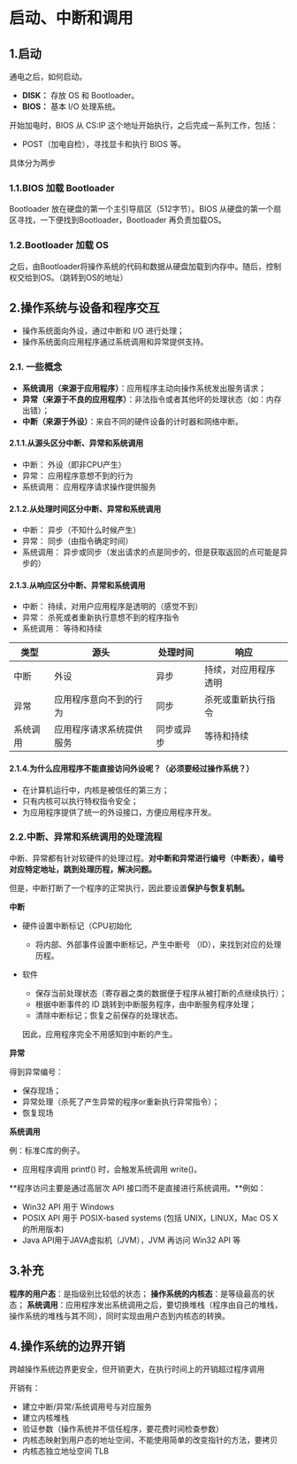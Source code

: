 # 启动、中断和调用

## 1.启动

通电之后，如何启动。

- **DISK：** 存放 OS 和 Bootloader。 
- **BIOS：** 基本 I/O 处理系统。

开始加电时，BIOS 从 CS:IP 这个地址开始执行，之后完成一系列工作，包括：

- POST（加电自检），寻找显卡和执行 BIOS 等。

具体分为两步

### 1.1.BIOS 加载 Bootloader

Bootloader 放在硬盘的第一个主引导扇区（512字节）。BIOS 从硬盘的第一个扇区寻找，一下便找到Bootloader，Bootloader 再负责加载OS。

### 1.2.Bootloader 加载 OS

之后，由Bootloader将操作系统的代码和数据从硬盘加载到内存中。随后，控制权交给到OS。（跳转到OS的地址）

## 2.操作系统与设备和程序交互

- 操作系统面向外设，通过中断和 I/O 进行处理；
- 操作系统面向应用程序通过系统调用和异常提供支持。

### 2.1. 一些概念

- **系统调用（来源于应用程序）**：应用程序主动向操作系统发出服务请求；
- **异常（来源于不良的应用程序）**：非法指令或者其他坏的处理状态（如：内存出错）；
- **中断（来源于外设）**：来自不同的硬件设备的计时器和网络中断。

#### 2.1.1.从源头区分中断、异常和系统调用

- 中断： 外设（即非CPU产生）
- 异常： 应用程序意想不到的行为
- 系统调用： 应用程序请求操作提供服务

#### 2.1.2.从处理时间区分中断、异常和系统调用

- 中断： 异步（不知什么时候产生）
- 异常： 同步（由指令确定时间）
- 系统调用： 异步或同步（发出请求的点是同步的，但是获取返回的点可能是异步的）

#### 2.1.3.从响应区分中断、异常和系统调用

- 中断： 持续，对用户应用程序是透明的（感觉不到）
- 异常： 杀死或者重新执行意想不到的程序指令
- 系统调用： 等待和持续

| 类型   | 源头           | 处理时间  | 响应         |
| ---- | ------------ | ----- | ---------- |
| 中断   | 外设           | 异步    | 持续，对应用程序透明 |
| 异常   | 应用程序意向不到的行为  | 同步    | 杀死或重新执行指令  |
| 系统调用 | 应用程序请求系统提供服务 | 同步或异步 | 等待和持续      |

#### 2.1.4.为什么应用程序不能直接访问外设呢？（必须要经过操作系统？）

- 在计算机运行中，内核是被信任的第三方；
- 只有内核可以执行特权指令安全；
- 为应用程序提供了统一的外设接口，方便应用程序开发。

### 2.2.中断、异常和系统调用的处理流程

中断、异常都有针对软硬件的处理过程。**对中断和异常进行编号（中断表），编号对应特定地址，跳到处理历程，解决问题。**

但是，中断打断了一个程序的正常执行，因此要设置**保护与恢复机制。**

**中断**

- 硬件设置中断标记（CPU初始化
  
  - 将内部、外部事件设置中断标记，产生中断号 （ID），来找到对应的处理历程。

- 软件
  
  - 保存当前处理状态（寄存器之类的数据便于程序从被打断的点继续执行）；
  - 根据中断事件的 ID 跳转到中断服务程序，由中断服务程序处理；
  - 清除中断标记；恢复之前保存的处理状态。
  
  因此，应用程序完全不用感知到中断的产生。

**异常**

得到异常编号：

- 保存现场；
- 异常处理（杀死了产生异常的程序or重新执行异常指令）；
- 恢复现场

**系统调用**

例：标准C库的例子。

- 应用程序调用 printf() 时，会触发系统调用 write()。

**程序访问主要是通过高层次 API 接口而不是直接进行系统调用。**例如：

- Win32 API 用于 Windows
- POSIX API 用于 POSIX-based systems (包括 UNIX，LINUX，Mac OS X 的所用版本)
- Java API用于JAVA虚拟机（JVM），JVM 再访问 Win32 API 等

## 3.补充

**程序的用户态**：是指级别比较低的状态；
**操作系统的内核态**：是等级最高的状态；
**系统调用**：应用程序发出系统调用之后，要切换堆栈（程序由自己的堆栈，操作系统的堆栈与其不同），同时实现由用户态到内核态的转换。

## 4.操作系统的边界开销

跨越操作系统边界更安全，但开销更大，在执行时间上的开销超过程序调用

开销有：

- 建立中断/异常/系统调用号与对应服务
- 建立内核堆栈
- 验证参数（操作系统并不信任程序，要花费时间检查参数）
- 内核态映射到用户态的地址空间，不能使用简单的改变指针的方法，要拷贝
- 内核态独立地址空间 TLB
